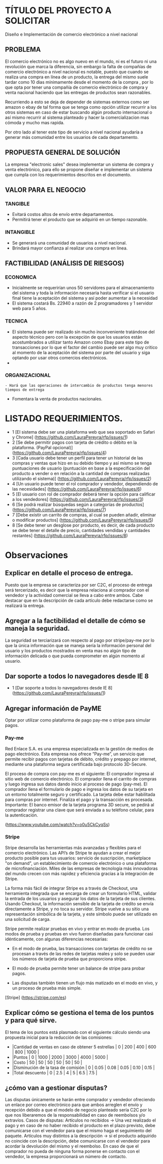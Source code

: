 # TÍTULO DEL PROYECTO A SOLICITAR
Diseño e Implementación de comercio electrónico a nivel nacional 

## PROBLEMA
El comercio electrónico no es algo nuevo en el mundo, ni es el futuro ni una revolución que marca la diferencia, sin embargo la falta de compañías de comercio electrónico a nivel nacional es  notable, puesto que cuando se realiza una compra en línea de un producto, la entrega del mismo suele tardar como 10 dias mínimamente desde el momento de la compra , por lo que opta por tener una compañía de  comercio electrónico de compra y venta nacional haciendo que las entregas de productos sean razonables.

Recurriendo a esto se deja de depender de sistemas externos como ser amazon o ebay de tal forma que se tenga como opción utilizar recurrir a los otros sistemas en caso de estar buscando algún producto internacional o así mismo recurrir al sistema planteado y hacer la comercializacion mas cómoda y mucho mas rapida.

Por otro lado al tener este tipo de servicio a nivel nacional ayudaría a generar más comunidad entre los usuarios de cada departamento. 

## PROPUESTA GENERAL DE SOLUCIÓN
La empresa "electronic sales" desea implementar un sistema de compra y venta electrónico, para ello se propone diseñar e implementar un sistema que cumpla con los requerimientos descritos en el documento. 

## VALOR PARA EL NEGOCIO

### TANGIBLE
 - Evitará costos altos de envío entre departamentos.
 - Permitirá tener el producto que se adquirió en un tiempo razonable.
 
### INTANGIBLE

- Se generará una comunidad de usuarios a nivel nacional. 
- Brindará mayor confianza al realizar una compra en linea. 

## FACTIBILIDAD (ANÁLISIS DE RIESGOS)

### ECONOMICA
- Inicialmente se requerirían unos 50 servidores para el almacenamiento del sistema y toda la información necesaria hasta verificar si el usuario final tiene la aceptación del sistema y así poder aumentar a la necesidad
- El sistema costará Bs. 22940 a razón de 2 programadores y 1 servidor web para 5 años.
 
### TECNICA
   - El sistema puede ser realizado sin mucho inconveniente tratándose del aspecto técnico pero con la excepción de que los usuarios están acostumbrados a utilizar tanto Amazon como Ebay para este tipo de transacciones por lo que el factor del cambio puede ser algo muy crítico al momento de la aceptación del sistema por parte del usuario y siga optando por usar otros comercios electrónicos.
 -

### ORGANIZACIONAL
    - Hará que las operaciones de intercambio de productos tenga menores tiempos de entrega
 - Fomentara la venta de productos nacionales.
 
# LISTADO REQUERIMIENTOS.
- 1 [El sistema debe ser una plataforma web que sea soportado en Safari y Chrome] (https://github.com/LauraPereyra/rfp/issues/1)
- 2 [Se debe permitir pagos con tarjeta de crédito o débito en la plataforma. (PayPal opcional)] (https://github.com/LauraPereyra/rfp/issues/4)
- 3  [Cada  usuario debe tener un perfil para tener un historial de las compras y ventas que hizo en su debido tiempo y así mismo se tenga puntuaciones de usuario (puntuación en base a la especificación del producto a vender o en relación a la cantidad de compras realizadas utilizando el sistema)] (https://github.com/LauraPereyra/rfp/issues/2)
- 4 [Un usuario puede tener el rol comprador y vendedor, dependiendo de las necesidades] (https://github.com/LauraPereyra/rfp/issues/6)
- 5 [El usuario con rol de comprador deberá tener la opción para calificar a los vendedores] (https://github.com/LauraPereyra/rfp/issues/3)
- 6 [Se podrá realizar búsquedas según a categorías de productos] (https://github.com/LauraPereyra/rfp/issues/7)
- 7 [Debe existir un carrito de compras, al cual se pueden añadir, eliminar o modificar productos] (https://github.com/LauraPereyra/rfp/issues/5)
- 8 [Se debe tener un desglose por producto, es decir, de cada producto se debe tener el detalle de precio, cantidades vendidas y cantidades restantes] (https://github.com/LauraPereyra/rfp/issues/8)

# Observaciones

## Explicar en detalle el proceso de entrega. 
Puesto que la empresa se caracteriza por ser C2C, el proceso de entrega será tercerizado, es decir que la empresa relaciona al comprador con el vendedor y la actividad comercial se lleva a cabo entre ambos. Cabe destacar que  en la descripción de cada artículo debe redactarse como se realizará la entrega. 

## Agregar a la factibilidad el detalle de cómo se maneja la seguridad.
La seguridad se terciarizará con respecto al pago por stripe/pay-me por lo que la única información que se maneja sería la información personal del usuario y los productos mostrados en venta mas no algún tipo de información delicada o que pueda comprometer en algún momento al usuario. 

## Dar soporte a todos lo navegadores desde IE 8
- 1 [Dar soporte a todos lo navegadores desde IE 8] (https://github.com/LauraPereyra/rfp/issues/1)

## Agregar información de PayME 
Optar por utilizar como plataforma de pago pay-me o stripe para simular pagos.

### Pay-me 
Red Enlace S.A. es una empresa especializada en la gestión de medios de pago electrónico. Esta empresa nos ofrece “Pay-me”, un servicio que permite recibir pagos con tarjetas de débito, crédito y prepago por internet, mediante una plataforma segura certificada bajo protocolo 3D-Secure. 

El proceso de compra con pay-me es el siguiente:
El comprador ingresa al sitio web de comercio electrónico.
El comprador llena el carrito de compras y luego ingresa sus datos dando inicio al proceso de pago (pay-me).
El comprador llena el formulario de pago e ingresa los datos de su tarjeta en un entorno totalmente seguro y certificado.
La tarjeta debe estar habilitada para compras por internet.
Finaliza el pago y la transacción es procesada.
Importante: El banco emisor de la tarjeta programa 3D secure, se pedirá al comprador registrar una clave que será enviada a su teléfono celular, para la autenticación.

(https://www.youtube.com/watch?v=o0u5CkCyqSs)

### Stripe 
Stripe desarrolla las herramientas más avanzadas y flexibles para el comercio electrónico. Las API’s de Stripe te ayudan a crear el mejor producto posible para tus usuarios: servicio de suscripción, marketplace "on demand", un establecimiento de comercio electrónico o una plataforma de microfinanciación. Miles de las empresas de tecnología más innovadoras del mundo crecen con más rapidez y eficiencia gracias a la integración de Stripe.

La forma más fácil de integrar Stripe es a través de Checkout, una herramienta integrada que se encarga de crear un formulario HTML, validar la entrada de los usuarios y asegurar los datos de la tarjeta de sus clientes. Usando Checkout, la información sensible de la tarjeta de crédito se envía directamente a Stripe, y no toca su servidor. Stripe vuelve a su sitio una representación simbólica de la tarjeta, y este símbolo puede ser utilizado en una solicitud de carga.

Stripe permite realizar pruebas en vivo y entrar en modo de prueba. Los modos de prueba y pruebas en vivo fueron diseñadas para funcionar casi idénticamente, con algunas diferencias necesarias:

- En el modo de prueba, las transacciones con tarjetas de crédito no se procesan a través de las redes de tarjetas reales y solo se pueden usar los números de tarjeta de prueba que proporciona stripe.

- El modo de prueba permite tener un balance de stripe para probar pagos.
- Las disputas también tienen un flujo más matizado en el modo en vivo, y un proceso de prueba más simple.

[Stripe] (https://stripe.com/es)

## Explicar cómo se gestiona el tema de los puntos y para qué sirve.
El tema de los puntos está plasmado con el siguiente cálculo siendo una propuesta inicial para la reducción de las comisiones:

 - |Cantidad de ventas en caso de obtener 5 estrellas	   | 0  | 200  | 400  | 600  | 800  | 1000 |
 - |Puntos 					  	   | 0  | 1000 | 2000 | 3000 | 4000 | 5000 |
 - |Costo					  	   | 50 | 50   |  50  | 50   | 50   | 50   |
 - |Disminución de la tasa de comisión  	   	   | 0  | 0.05 | 0.08 | 0.05 | 0.10 | 0.15 |
 - |Total descuento 				   	   | 0  | 2.5  |  4   |  5   | 6.5  | 7.5  |

## ¿cómo van a gestionar disputas? 
Las disputas únicamente se harán entre comprador y vendedor ofreciendo un enlace por correo electrónico para que ambos arreglen el envío y recepción debido a que el modelo de negocio planteado sería C2C por lo que nos liberaremos de la responsabilidad en caso de reembolsos y/o extravíos.
Casos de disputas:
Artículos no recibidos → Una vez realizado el pago y en caso de no haber recibido el producto en el plazo previsto, debe comunicarse con el vendedor para que el mismo haga el seguimiento del paquete.
Artículos muy distintos a la descripción → si el producto adquirido no coincide con la descripción, debe comunicarse con el vendedor para acordar la devolución del mismo y el reembolso.
En caso de que el comprador no pueda de ninguna forma ponerse en contacto con el vendedor, la empresa proporcionará un número de contacto.




	


